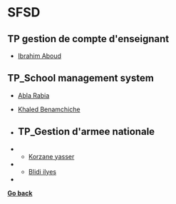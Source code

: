 # SFSD
## TP gestion de compte d'enseignant
- [Ibrahim Aboud](./TP/TP%20gestion%20de%20compte%20d'enseignant/Ibrahim_Aboud/README.md)
## TP_School management system
- [Abla Rabia](./TP/TP_School%20management%20system/Abla%20Rabia/README.md)
- [Khaled Benamchiche](./TP/TP_School%20management%20system/BenamchicheKhaled/README.md)
- ## TP_Gestion d'armee nationale
- - [Korzane yasser](./TP/tp%20gestion%20d'armee%20national%202023-2024/README.md)
- - [Blidi ilyes](./TP/tp%20gestion%20d'armee%20national%202023-2024/README.md)

- 

**[Go back](../2CP.md)**